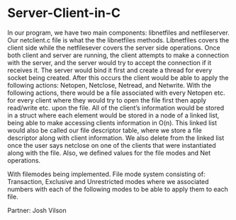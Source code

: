 # Server-Client-in-C


In our program, we have two main components: libnetfiles and netfileserver. Our netclient.c file is what
the the libnetfiles methods. Libnetfiles covers the client side while the netfilesever covers the server
side operations. Once both client and server are running, the client attempts to make a connection with
the server, and the server would try to accept the connection if it receives it. The server would bind it
first and create a thread for every socket being created. After this occurs the client would be able to
apply the following actions: Netopen, Netclose, Netread, and Netwrite. With the following actions, there
would be a file associated with every Netopen etc. for every client where they would try to open the file
first then apply read/write etc. upon the file. All of the client’s information would be stored in a struct
where each element would be stored in a node of a linked list, being able to make accessing clients
information in O(n). This linked list would also be called our file descriptor table, where we store a file
descriptor along with client information. We also delete from the linked list once the user says netclose
on one of the clients that were instantiated along with the file. Also, we defined values for the file
modes and Net operations.

With filemodes being implemented. File mode system consisting of: Transaction,
Exclusive and Unrestricted modes where we associated numbers with each of the following modes to be
able to apply them to each file.

Partner: Josh Vilson
